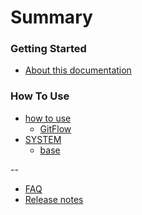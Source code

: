 # Summary

### Getting Started

* [About this documentation](README.md)

### How To Use

* [how to use](how-to-use/README.md)
    * [GitFlow](how-to-use/GitFlow.md)
* [SYSTEM]()
    * [base]()

--

* [FAQ](FAQ.md)
* [Release notes](CHANGES.md)
